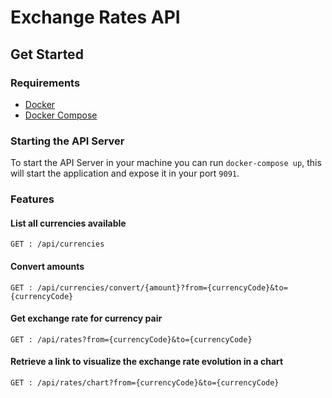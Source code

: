 # Exchange Rates API #

## Get Started ##

### Requirements ###

- [Docker](https://docs.docker.com/get-started/)
- [Docker Compose](https://docs.docker.com/compose/install/)

### Starting the API Server ###

To start the API Server in your machine you can run `docker-compose up`, this will start the application and expose it in your port `9091`.

### Features ###

#### List all currencies available ####

```
GET : /api/currencies
```

#### Convert amounts ####

```
GET : /api/currencies/convert/{amount}?from={currencyCode}&to={currencyCode}
```

#### Get exchange rate for currency pair ####

```
GET : /api/rates?from={currencyCode}&to={currencyCode}
```

#### Retrieve a link to visualize the exchange rate evolution in a chart ####

```
GET : /api/rates/chart?from={currencyCode}&to={currencyCode}
```